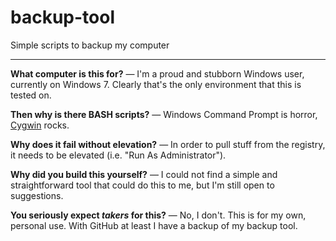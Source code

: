 # backup-tool
Simple scripts to backup my computer

<hr/>

**What computer is this for?** &mdash; I'm a proud and stubborn Windows user, currently on Windows 7. Clearly that's the only environment that this is tested on.

**Then why is there BASH scripts?** &mdash; Windows Command Prompt is horror, [Cygwin](https://cygwin.com/) rocks.

**Why does it fail without elevation?** &mdash; In order to pull stuff from the registry, it needs to be elevated (i.e. "Run As Administrator").

**Why did you build this yourself?** &mdash; I could not find a simple and straightforward tool that could do this to me, but I'm still open to suggestions.

**You seriously expect *takers* for this?** &mdash; No, I don't. This is for my own, personal use. With GitHub at least I have a backup of my backup tool.
